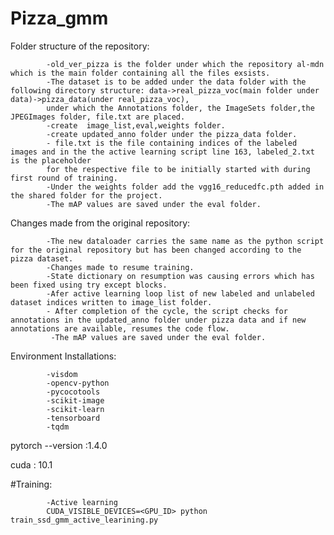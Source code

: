 # Pizza_gmm
Folder structure of the repository:


            -old_ver_pizza is the folder under which the repository al-mdn which is the main folder containing all the files exsists.
            -The dataset is to be added under the data folder with the following directory structure: data->real_pizza_voc(main folder under data)->pizza_data(under real_pizza_voc), 
            under which the Annotations folder, the ImageSets folder,the JPEGImages folder, file.txt are placed.
            -create  image_list,eval,weights folder.
            -create updated_anno folder under the pizza_data folder.
            - file.txt is the file containing indices of the labeled images and in the the active learning script line 163, labeled_2.txt is the placeholder 
            for the respective file to be initially started with during first round of training.
            -Under the weights folder add the vgg16_reducedfc.pth added in the shared folder for the project.
            -The mAP values are saved under the eval folder.
            
            
 Changes made from the original repository:
 
            -The new dataloader carries the same name as the python script for the original repository but has been changed according to the pizza dataset.
            -Changes made to resume training.
            -State dictionary on resumption was causing errors which has been fixed using try except blocks.
            -Afer active learning loop list of new labeled and unlabeled dataset indices written to image_list folder.
            - After completion of the cycle, the script checks for annotations in the updated_anno folder under pizza data and if new annotations are available, resumes the code flow.
             -The mAP values are saved under the eval folder.
 
 
 Environment Installations:
            
            -visdom
            -opencv-python
            -pycocotools
            -scikit-image
            -scikit-learn
            -tensorboard
            -tqdm
 pytorch --version :1.4.0
 
 cuda : 10.1
 
 
#Training: 

            -Active learning
            CUDA_VISIBLE_DEVICES=<GPU_ID> python train_ssd_gmm_active_learining.py
 

